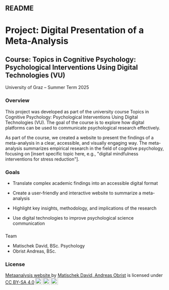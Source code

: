 ## README

# Project: Digital Presentation of a Meta-Analysis

## Course: Topics in Cognitive Psychology: Psychological Interventions Using Digital Technologies (VU)
University of Graz – Summer Term 2025

### Overview
This project was developed as part of the university course Topics in Cognitive Psychology: Psychological Interventions Using Digital Technologies (VU). The goal of the course is to explore how digital platforms can be used to communicate psychological research effectively.

As part of the course, we created a website to present the findings of a meta-analysis in a clear, accessible, and visually engaging way. The meta-analysis summarizes empirical research in the field of cognitive psychology, focusing on [insert specific topic here, e.g., "digital mindfulness interventions for stress reduction"].

### Goals

  - Translate complex academic findings into an accessible digital format

  - Create a user-friendly and interactive website to summarize a meta-analysis

  - Highlight key insights, methodology, and implications of the research

  - Use digital technologies to improve psychological science communication


### 
Team

  - Matischek David, BSc. Psychology
  - Obrist Andreas, BSc.



### License

<p xmlns:cc="http://creativecommons.org/ns#" xmlns:dct="http://purl.org/dc/terms/">

<a property="dct:title" rel="cc:attributionURL" href="https://saiko-psych.github.io/metaanalysis-short-review/">Metaanalysis website </a> by <a rel="cc:attributionURL dct:creator" property="cc:attributionName" href="https://github.com/saiko-psych">Matischek David, Andreas Obrist</a> is licensed under <a href="https://creativecommons.org/licenses/by-sa/4.0/?ref=chooser-v1" target="_blank" rel="license noopener noreferrer" style="display:inline-block;">CC BY-SA 4.0<img src="https://mirrors.creativecommons.org/presskit/icons/cc.svg?ref=chooser-v1" style="height:22px!important;margin-left:3px;vertical-align:text-bottom;"/><img src="https://mirrors.creativecommons.org/presskit/icons/by.svg?ref=chooser-v1" style="height:22px!important;margin-left:3px;vertical-align:text-bottom;"/><img src="https://mirrors.creativecommons.org/presskit/icons/sa.svg?ref=chooser-v1" style="height:22px!important;margin-left:3px;vertical-align:text-bottom;"/></a>

</p>
